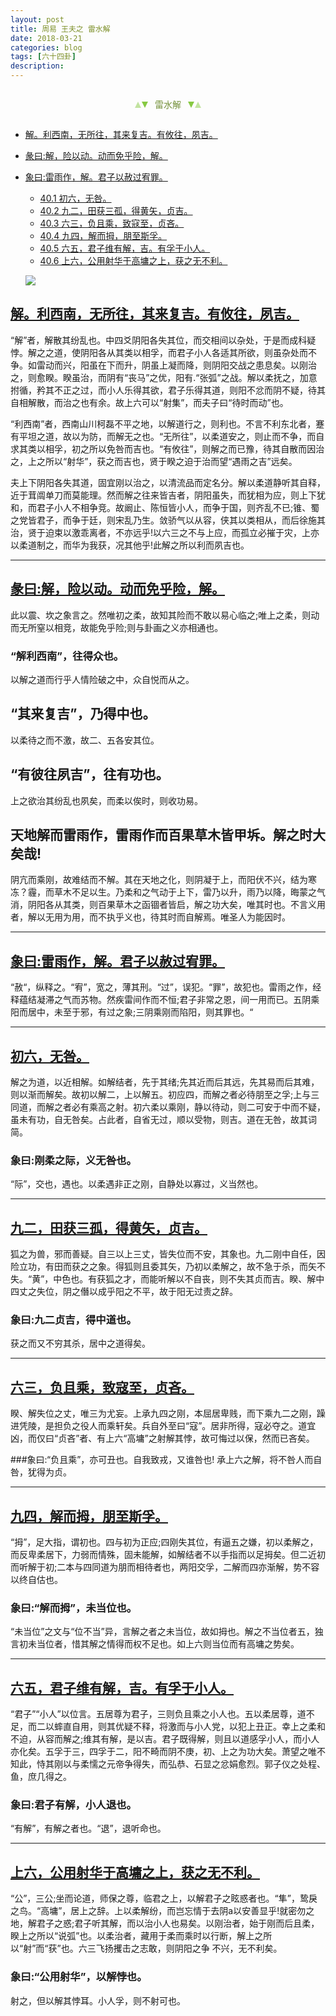 ```yaml
---
layout: post
title: 周易 王夫之 雷水解
date: 2018-03-21
categories: blog
tags: [六十四卦]
description: 
---
```


<span id = "jump"></span>


<section style="margin: 0px auto; text-align: center;">
    <section class="xhr" style="width: 0px; height: 0px; border-left: 5px solid transparent; border-right: 5px solid transparent; border-bottom: 10px solid rgb(135, 201, 67); display: inline-block; opacity: 0.5; border-top-color: rgb(135, 201, 67);"></section>
    <section class="xhr" style="width: 0px; height: 0px; border-left: 5px solid transparent; border-right: 5px solid transparent; border-top: 10px solid rgb(135, 201, 67); display: inline-block; margin-left: -3px; border-bottom-color: rgb(135, 201, 67);"></section>
    <section style="
margin-left: 0.5em;
display: inline-block;">
        <p>
            <span style="color: rgb(118, 146, 60);">雷水解</span>
        </p>
    </section>
    <section class="xhr" style="margin-left: 0.5em; width: 0px; height: 0px; border-left: 5px solid transparent; border-right: 5px solid transparent; border-top: 10px solid rgb(135, 201, 67); display: inline-block; border-bottom-color: rgb(135, 201, 67);"></section>
    <section class="xhr" style="width: 0px; height: 0px; border-left: 5px solid transparent; border-right: 5px solid transparent; border-bottom: 10px solid rgb(135, 201, 67); display: inline-block; opacity: 0.5; margin-left: -3px; border-top-color: rgb(135, 201, 67);"></section>
</section>

- [解。利西南，无所往，其来复吉。有攸往，夙吉。](#jump利西南)
- [彖曰:解，险以动。动而免乎险，解。](#jump解，险以动。)
- [象曰:雷雨作，解。君子以赦过宥罪。](#jump雷雨作，解。)
  - [40.1 初六，无咎。](#jump初六，无咎。)
  - [40.2 九二，田获三孤，得黄矢，贞吉。](#jump九二，田获三孤，得黄矢，贞吉。)
  - [40.3 六三，负且乘，致寇至，贞吝。](#jump六三，负且乘，致寇至，贞吝。)
  - [40.4 九四，解而拇，朋至斯孚。](#jump九四，解而拇，朋至斯孚。)
  - [40.5 六五，君子维有解，吉。有孚于小人。](#jump六五，君子维有解，吉。有孚于小人。)
  - [40.6 上六，公用射华于高墉之上，获之无不利。](#jump上六，公用射华于高墉之上，获之无不利。)
  
  ![](http://www.guoyi360.com/uploads/allimg/130811/1-130Q1113424X3.jpg)


<span id = "jump利西南"></span>
## [解。利西南，无所往，其来复吉。有攸往，夙吉。](#jump)
“解”者，解散其纷乱也。中四爻阴阳各失其位，而交相间以杂处，于是而成科疑悖。解之之道，使阴阳各从其类以相孚，而君子小人各适其所欲，则虽杂处而不争。如雷动而兴，阳虽在下而升，阴虽上凝而降，则阴阳交战之患息矣。以刚治之，则愈睽。睽虽治，而阴有“丧马”之优，阳有.“张弧”之战。解以柔抚之，加意拊循，矜其不正之过，而小人乐得其欲，君子乐得其道，则阳不忿而阴不疑，待其自相解散，而治之也有余。故上六可以“射集”，而夫子曰“待时而动”也。


“利西南”者，西南山川柯磊不平之地，以解道行之，则利也。不言不利东北者，蹇有平坦之道，故以为防，而解无之也。“无所往”，以柔道安之，则止而不争，而自求其类以相孚，初之所以免咎而吉也。“有攸往”，则解之而已豫，待其自散而因治之，上之所以“射华”，获之而吉也，贤于睽之迫于治而望“遇雨之吉”远矣。


夫上下阴阳各失其道，固宜刚以治之，以清流品而定名分。解以柔道静听其自释，近于茸阘单刀而莫能理。然而解之往来皆吉者，阴阳虽失，而犹相为应，则上下犹和，而君子小人不相争竞。故阚止、陈恒皆小人，而争于国，则齐乱不已;锥、蜀之党皆君子，而争于廷，则宋乱乃生。敛骄气以从容，侠其以类相从，而后徐施其治，贤于迫束以激乖离者，不亦远乎!以六三之不与上应，而孤立必摧于灾，上亦以柔道制之，而华为我获，况其他乎!此解之所以利而夙吉也。

----

<span id = "jump解，险以动。"></span>
## [彖曰:解，险以动。动而免乎险，解。](#jump)
此以震、坎之象言之。然唯初之柔，故知其险而不敢以易心临之;唯上之柔，则动而无所窒以相竞，故能免乎险;则与卦画之义亦相通也。

### “解利西南”，往得众也。
以解之道而行乎人情险破之中，众自悦而从之。

## “其来复吉”，乃得中也。
以柔待之而不激，故二、五各安其位。

## “有彼往夙吉”，往有功也。
上之欲治其纷乱也夙矣，而柔以俟时，则收功易。

## 天地解而雷雨作，雷雨作而百果草木皆甲坼。解之时大矣哉!
阴亢而乘刚，故难结而不解。其在天地之化，则阴凝于上，而阳伏不兴，结为寒冻？霾，而草木不足以生。乃柔和之气动于上下，雷乃以升，雨乃以降，晦蒙之气消，阴阳各从其类，则百果草木之函锢者皆启，解之功大矣，唯其时也。不言义用者，解以无用为用，而不执乎义也，待其时而自解焉。唯圣人为能因时。

----

<span id = "jump雷雨作，解。"></span>
## [象曰:雷雨作，解。君子以赦过宥罪。](#jump)
“赦“，纵释之。“宥”，宽之，薄其刑。“过”，误犯。“罪”，故犯也。雷雨之作，经释蕴结凝滞之气而苏物。然疾雷间作而不恒;君子非常之恩，间一用而已。五阴乘阳而居中，未至于邪，有过之象;三阴乘刚而陷阳，则其罪也。“

----

<span id = "jump初六，无咎。"></span>
## [初六，无咎。](#jump)
解之为道，以近相解。如解结者，先于其绪;先其近而后其远，先其易而后其难，则以渐而解矣。故初以解二，上以解五。初应四，而解之者必待朋至之孚;上与三同道，而解之者必有乘高之射。初六柔以乘刚，静以待动，则二可安于中而不疑，虽未有功，自无咎矣。占此者，自省无过，顺以受物，则吉。道在无咎，故其词简。

### 象曰:刚柔之际，义无咎也。
“际”，交也，遇也。以柔遇非正之刚，自静处以寡过，义当然也。

----

<span id = "jump"></span>
## [九二，田获三孤，得黄矢，贞吉。](#jump)
狐之为兽，邪而善疑。自三以上三丈，皆失位而不安，其象也。九二刚中自任，因险立功，有田而获之之象。得狐则且委其矢，乃初以柔解之，故不急于杀，而矢不失。“黄”，中色也。有获狐之才，而能听解以不自丧，则不失其贞而吉。睽、解中四丈之失位，阴之僭以成乎阳之不平，故于阳无过责之辞。

### 象曰:九二贞吉，得中道也。
获之而又不穷其杀，居中之道得矣。

----

<span id = "jump六三，负且乘，致寇至，贞吝。"></span>
## [六三，负且乘，致寇至，贞吝。](#jump)
睽、解失位之丈，唯三为尤妄。上承九四之刚，本屈居卑贱，而下乘九二之刚，躁进凭陵，是担负之役人而乘轩矣。兵自外至曰“寇”。居非所得，寇必夺之。道宜凶，而仅曰“贞吝”者、有上六“高墉”之射解其悖，故可悔过以保，然而已吝矣。

###象曰:“负且乘”，亦可丑也。自我致戎，又谁咎也!
承上六之解，将不咎人而自咎，犹得为贞。

----

<span id = "jump九四，解而拇，朋至斯孚。"></span>
## [九四，解而拇，朋至斯孚。](#jump)
“拇”，足大指，谓初也。四与初为正应;四刚失其位，有逼五之嫌，初以柔解之，而反卑柔居下，力弱而情殊，固未能解，如解结者不以手指而以足拇矣。但二近初而听解于初;二本与四同道为朋而相待者也，两阳交孚，二解而四亦渐解，势不容以终自估也。

### 象曰:“解而拇”，未当位也。
“未当位”之文与“位不当”异，言解之者之未当位，故如拇也。解之不当位者五，独言初未当位者，惜其解之情得而权不足也。如上六则当位而有高墉之势矣。

----

<span id = "jump六五，君子维有解，吉。有孚于小人。"></span>
## [六五，君子维有解，吉。有孚于小人。](#jump)
“君子”“小人”以位言。五居尊为君子，三则负且乘之小人也。五以柔居尊，道不足，而二以蟀直自用，则其优疑不释，将激而与小人党，以犯上丑正。幸上之柔和不迫，从容而解之;维其有解，是以吉。君子既得解，则且以道感孚小人，而小人亦化矣。五孚于三，四孚于二，阳不畸而阴不庚，初、上之为功大矣。萧望之唯不知此，恃其刚以与柔懦之元帝争得失，而弘恭、石显之忿娟愈烈。郭子仪之处程、鱼，庶几得之。

### 象曰:君子有解，小人退也。
“有解”，有解之者也。“退”，退听命也。

----

<span id = "jump上六，公用射华于高墉之上，获之无不利。"></span>
## [上六，公用射华于高墉之上，获之无不利。](#jump)
“公”，三公;坐而论道，师保之尊，临君之上，以解君子之眩惑者也。“隼”，鸷戾之鸟。“高墉”，居上之辞。上以柔解纷，而岂忘情于去阴a以安善显乎!就密勿之地，解君子之惑;君子听其解，而以治小人也易矣。以刚治者，始于刚而后且柔，睽上之所以“说弧”也。以柔治者，藏用于柔而乘时以行断，解上之所以“射”而“获”也。六三飞扬攫击之志敢，则阴阳之争
不兴，无不利矣。

### 象曰:“公用射华”，以解悖也。
射之，但以解其悖耳。小人孚，则不射可也。




